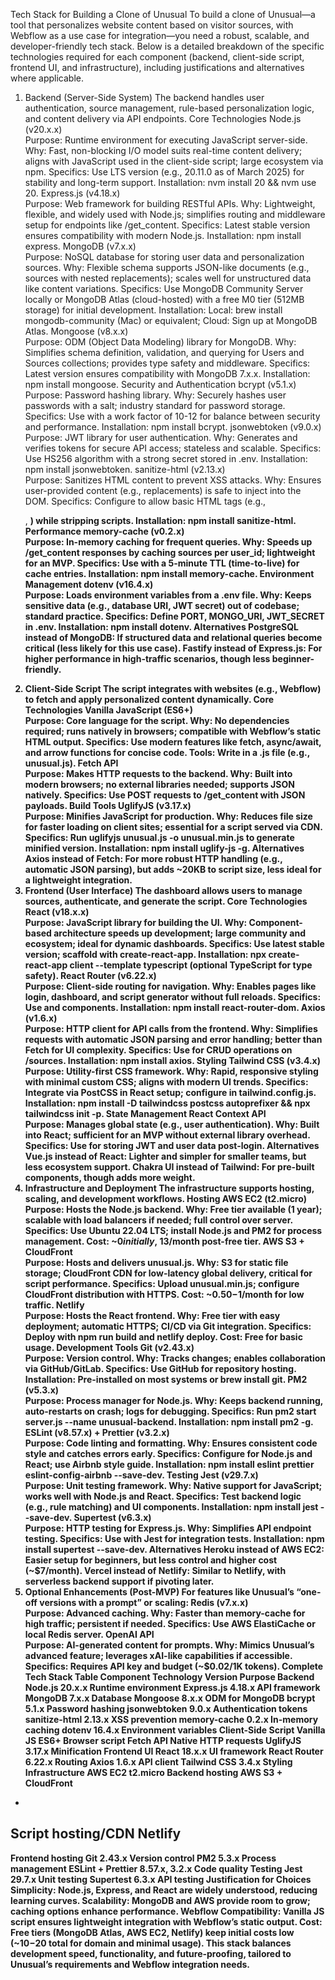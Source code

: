 Tech Stack for Building a Clone of Unusual
To build a clone of Unusual—a tool that personalizes website content based on visitor sources, with Webflow as a use case for integration—you need a robust, scalable, and developer-friendly tech stack. Below is a detailed breakdown of the specific technologies required for each component (backend, client-side script, frontend UI, and infrastructure), including justifications and alternatives where applicable.
1. Backend (Server-Side System)
The backend handles user authentication, source management, rule-based personalization logic, and content delivery via API endpoints.
Core Technologies
Node.js (v20.x.x)  
Purpose: Runtime environment for executing JavaScript server-side.
Why: Fast, non-blocking I/O model suits real-time content delivery; aligns with JavaScript used in the client-side script; large ecosystem via npm.
Specifics: Use LTS version (e.g., 20.11.0 as of March 2025) for stability and long-term support.
Installation: nvm install 20 && nvm use 20.
Express.js (v4.18.x)  
Purpose: Web framework for building RESTful APIs.
Why: Lightweight, flexible, and widely used with Node.js; simplifies routing and middleware setup for endpoints like /get_content.
Specifics: Latest stable version ensures compatibility with modern Node.js.
Installation: npm install express.
MongoDB (v7.x.x)  
Purpose: NoSQL database for storing user data and personalization sources.
Why: Flexible schema supports JSON-like documents (e.g., sources with nested replacements); scales well for unstructured data like content variations.
Specifics: Use MongoDB Community Server locally or MongoDB Atlas (cloud-hosted) with a free M0 tier (512MB storage) for initial development.
Installation: Local: brew install mongodb-community (Mac) or equivalent; Cloud: Sign up at MongoDB Atlas.
Mongoose (v8.x.x)  
Purpose: ODM (Object Data Modeling) library for MongoDB.
Why: Simplifies schema definition, validation, and querying for Users and Sources collections; provides type safety and middleware.
Specifics: Latest version ensures compatibility with MongoDB 7.x.x.
Installation: npm install mongoose.
Security and Authentication
bcrypt (v5.1.x)  
Purpose: Password hashing library.
Why: Securely hashes user passwords with a salt; industry standard for password storage.
Specifics: Use with a work factor of 10-12 for balance between security and performance.
Installation: npm install bcrypt.
jsonwebtoken (v9.0.x)  
Purpose: JWT library for user authentication.
Why: Generates and verifies tokens for secure API access; stateless and scalable.
Specifics: Use HS256 algorithm with a strong secret stored in .env.
Installation: npm install jsonwebtoken.
sanitize-html (v2.13.x)  
Purpose: Sanitizes HTML content to prevent XSS attacks.
Why: Ensures user-provided content (e.g., replacements) is safe to inject into the DOM.
Specifics: Configure to allow basic HTML tags (e.g., <p>, <strong>) while stripping scripts.
Installation: npm install sanitize-html.
Performance
memory-cache (v0.2.x)  
Purpose: In-memory caching for frequent queries.
Why: Speeds up /get_content responses by caching sources per user_id; lightweight for an MVP.
Specifics: Use with a 5-minute TTL (time-to-live) for cache entries.
Installation: npm install memory-cache.
Environment Management
dotenv (v16.4.x)  
Purpose: Loads environment variables from a .env file.
Why: Keeps sensitive data (e.g., database URI, JWT secret) out of codebase; standard practice.
Specifics: Define PORT, MONGO_URI, JWT_SECRET in .env.
Installation: npm install dotenv.
Alternatives
PostgreSQL instead of MongoDB: If structured data and relational queries become critical (less likely for this use case).
Fastify instead of Express.js: For higher performance in high-traffic scenarios, though less beginner-friendly.
2. Client-Side Script
The script integrates with websites (e.g., Webflow) to fetch and apply personalized content dynamically.
Core Technologies
Vanilla JavaScript (ES6+)  
Purpose: Core language for the script.
Why: No dependencies required; runs natively in browsers; compatible with Webflow’s static HTML output.
Specifics: Use modern features like fetch, async/await, and arrow functions for concise code.
Tools: Write in a .js file (e.g., unusual.js).
Fetch API  
Purpose: Makes HTTP requests to the backend.
Why: Built into modern browsers; no external libraries needed; supports JSON natively.
Specifics: Use POST requests to /get_content with JSON payloads.
Build Tools
UglifyJS (v3.17.x)  
Purpose: Minifies JavaScript for production.
Why: Reduces file size for faster loading on client sites; essential for a script served via CDN.
Specifics: Run uglifyjs unusual.js -o unusual.min.js to generate minified version.
Installation: npm install uglify-js -g.
Alternatives
Axios instead of Fetch: For more robust HTTP handling (e.g., automatic JSON parsing), but adds ~20KB to script size, less ideal for a lightweight integration.
3. Frontend (User Interface)
The dashboard allows users to manage sources, authenticate, and generate the script.
Core Technologies
React (v18.x.x)  
Purpose: JavaScript library for building the UI.
Why: Component-based architecture speeds up development; large community and ecosystem; ideal for dynamic dashboards.
Specifics: Use latest stable version; scaffold with create-react-app.
Installation: npx create-react-app client --template typescript (optional TypeScript for type safety).
React Router (v6.22.x)  
Purpose: Client-side routing for navigation.
Why: Enables pages like login, dashboard, and script generator without full reloads.
Specifics: Use <BrowserRouter> and <Route> components.
Installation: npm install react-router-dom.
Axios (v1.6.x)  
Purpose: HTTP client for API calls from the frontend.
Why: Simplifies requests with automatic JSON parsing and error handling; better than Fetch for UI complexity.
Specifics: Use for CRUD operations on /sources.
Installation: npm install axios.
Styling
Tailwind CSS (v3.4.x)  
Purpose: Utility-first CSS framework.
Why: Rapid, responsive styling with minimal custom CSS; aligns with modern UI trends.
Specifics: Integrate via PostCSS in React setup; configure in tailwind.config.js.
Installation: npm install -D tailwindcss postcss autoprefixer && npx tailwindcss init -p.
State Management
React Context API  
Purpose: Manages global state (e.g., user authentication).
Why: Built into React; sufficient for an MVP without external library overhead.
Specifics: Use for storing JWT and user data post-login.
Alternatives
Vue.js instead of React: Lighter and simpler for smaller teams, but less ecosystem support.
Chakra UI instead of Tailwind: For pre-built components, though adds more weight.
4. Infrastructure and Deployment
The infrastructure supports hosting, scaling, and development workflows.
Hosting
AWS EC2 (t2.micro)  
Purpose: Hosts the Node.js backend.
Why: Free tier available (1 year); scalable with load balancers if needed; full control over server.
Specifics: Use Ubuntu 22.04 LTS; install Node.js and PM2 for process management.
Cost: ~$0 initially, ~$13/month post-free tier.
AWS S3 + CloudFront  
Purpose: Hosts and delivers unusual.js.
Why: S3 for static file storage; CloudFront CDN for low-latency global delivery, critical for script performance.
Specifics: Upload unusual.min.js; configure CloudFront distribution with HTTPS.
Cost: ~$0.50-$1/month for low traffic.
Netlify  
Purpose: Hosts the React frontend.
Why: Free tier with easy deployment; automatic HTTPS; CI/CD via Git integration.
Specifics: Deploy with npm run build and netlify deploy.
Cost: Free for basic usage.
Development Tools
Git (v2.43.x)  
Purpose: Version control.
Why: Tracks changes; enables collaboration via GitHub/GitLab.
Specifics: Use GitHub for repository hosting.
Installation: Pre-installed on most systems or brew install git.
PM2 (v5.3.x)  
Purpose: Process manager for Node.js.
Why: Keeps backend running, auto-restarts on crash; logs for debugging.
Specifics: Run pm2 start server.js --name unusual-backend.
Installation: npm install pm2 -g.
ESLint (v8.57.x) + Prettier (v3.2.x)  
Purpose: Code linting and formatting.
Why: Ensures consistent code style and catches errors early.
Specifics: Configure for Node.js and React; use Airbnb style guide.
Installation: npm install eslint prettier eslint-config-airbnb --save-dev.
Testing
Jest (v29.7.x)  
Purpose: Unit testing framework.
Why: Native support for JavaScript; works well with Node.js and React.
Specifics: Test backend logic (e.g., rule matching) and UI components.
Installation: npm install jest --save-dev.
Supertest (v6.3.x)  
Purpose: HTTP testing for Express.js.
Why: Simplifies API endpoint testing.
Specifics: Use with Jest for integration tests.
Installation: npm install supertest --save-dev.
Alternatives
Heroku instead of AWS EC2: Easier setup for beginners, but less control and higher cost (~$7/month).
Vercel instead of Netlify: Similar to Netlify, with serverless backend support if pivoting later.
5. Optional Enhancements (Post-MVP)
For features like Unusual’s “one-off versions with a prompt” or scaling:
Redis (v7.x.x)  
Purpose: Advanced caching.
Why: Faster than memory-cache for high traffic; persistent if needed.
Specifics: Use AWS ElastiCache or local Redis server.
OpenAI API  
Purpose: AI-generated content for prompts.
Why: Mimics Unusual’s advanced feature; leverages xAI-like capabilities if accessible.
Specifics: Requires API key and budget (~$0.02/1K tokens).
Complete Tech Stack Table
Component
Technology
Version
Purpose
Backend
Node.js
20.x.x
Runtime environment
Express.js
4.18.x
API framework
MongoDB
7.x.x
Database
Mongoose
8.x.x
ODM for MongoDB
bcrypt
5.1.x
Password hashing
jsonwebtoken
9.0.x
Authentication tokens
sanitize-html
2.13.x
XSS prevention
memory-cache
0.2.x
In-memory caching
dotenv
16.4.x
Environment variables
Client-Side Script
Vanilla JS
ES6+
Browser script
Fetch API
Native
HTTP requests
UglifyJS
3.17.x
Minification
Frontend UI
React
18.x.x
UI framework
React Router
6.22.x
Routing
Axios
1.6.x
API client
Tailwind CSS
3.4.x
Styling
Infrastructure
AWS EC2
t2.micro
Backend hosting
AWS S3 + CloudFront
-
Script hosting/CDN
Netlify
-
Frontend hosting
Git
2.43.x
Version control
PM2
5.3.x
Process management
ESLint + Prettier
8.57.x, 3.2.x
Code quality
Testing
Jest
29.7.x
Unit testing
Supertest
6.3.x
API testing
Justification for Choices
Simplicity: Node.js, Express, and React are widely understood, reducing learning curves.
Scalability: MongoDB and AWS provide room to grow; caching options enhance performance.
Webflow Compatibility: Vanilla JS script ensures lightweight integration with Webflow’s static output.
Cost: Free tiers (MongoDB Atlas, AWS EC2, Netlify) keep initial costs low (~$10-$20 total for domain and minimal usage).
This stack balances development speed, functionality, and future-proofing, tailored to Unusual’s requirements and Webflow integration needs.